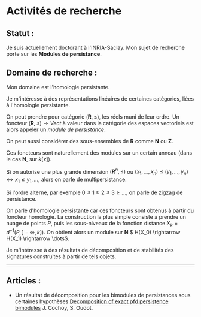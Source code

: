 Activités de recherche
=======================

Statut :
--------

Je suis actuellement doctorant à l'INRIA-Saclay. Mon sujet de recherche porte sur les __Modules de persistance__.

Domaine de recherche :
----------------------

Mon domaine est l'homologie persistante.

Je m'intéresse à des représentations linéaires de certaines catégories, liées à l'homologie persistante.

On peut prendre pour catégorie $(\mathbf{R}, \leq)$, les réels muni de leur ordre. Un foncteur $(\mathbf{R}, \leq) \rightarrow Vect$ à valeur dans la catégorie des espaces vectoriels est alors appeler un _module de persistance_.

On peut aussi considérer des sous-ensembles de $\mathbf{R}$ comme $\mathbf{N}$ ou $\mathbf{Z}$.

Ces foncteurs sont naturellement des modules sur un certain anneau (dans le cas $\mathbf{N}$, sur $k[x]$).

Si on autorise une plus grande dimension $(\mathbf{R}^n, \leq)$ ou $(x_1, \dots, x_n) \leq (y_1, \dots, y_n) \Leftrightarrow x_1 \leq y_1, \dots$, alors on parle de multipersistance.

Si l'ordre alterne, par exemple $0 \leq 1 \geq 2 \leq 3 \geq \dots$, on parle de zigzag de persistance.

On parle d'homologie persistante car ces foncteurs sont obtenus à partir du foncteur homologie. La construction la plus simple consiste à prendre un nuage de points $P$, puis les sous-niveaux de la fonction distance $X_k = d^{-1}(P, ]-\infty, k])$. On obtient alors un module sur $\mathbf{N}$ $ H(X_0) \rightarrow H(X_1) \rightarrow \dots$.

Je m'intéresse à des résultats de décomposition et de stabilités des signatures construites à partir de tels objets.

--------------------------------------------------


Articles :
----------

* Un résultat de décomposition pour les bimodules de persistances sous certaines hypothèses [Decomposition of exact pfd persistence bimodules](https://arxiv.org/abs/1605.09726) J. Cochoy, S. Oudot.

